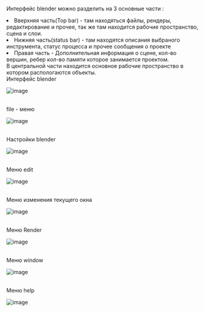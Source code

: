 <br>Интерфейс blender можно разделить на 3 основные части :
<li> Вверхняя часть(Top bar) - там находяться файлы, рендеры, редактирование и прочее, так же там находится рабочие пространство, сцена и слои.
<li> Нижняя часть(status bar) - там находятся описания выбраного инструмента, статус процесса и прочее сообщения о проекте
<li> Правая часть - Дополнительная информация о сцене, кол-во вершин, ребер кол-во памяти которое занимается проектом.
<br>В центральной части находится основное рабочие пространство в котором распологаются объекты.
  <br>Интерфейс blender
  
  ![image](https://user-images.githubusercontent.com/90246832/153833285-b94c5563-cf56-48d3-8e8b-3fb3636b5c16.png)
  
  <br>file - меню
  
  ![image](https://user-images.githubusercontent.com/90246832/153835570-afffd0e1-47cb-408f-a0f4-64abc02d9b69.png)
  
  <br>Настройки blender 
  
  ![image](https://user-images.githubusercontent.com/90246832/153836342-4e4bbca5-00de-42dc-b334-4a20c3ae5d75.png)
  
 <br> Меню edit
  
  ![image](https://user-images.githubusercontent.com/90246832/153836866-1e8c2c08-90c7-4121-9e9c-84f0cec3410e.png)
  
  <br>Меню изменения текущего окна
  
  ![image](https://user-images.githubusercontent.com/90246832/153836715-8bd1f37e-a90c-4ba8-8f8b-e70481c1e141.png)
  
 <br> Меню Render
  
  ![image](https://user-images.githubusercontent.com/90246832/153836958-5dde68f9-ab0d-4a4c-a318-7476a83facf9.png)

  <br>Меню window
  
  ![image](https://user-images.githubusercontent.com/90246832/153837364-8b87bc2c-a832-4628-9876-caef6caba76d.png)
  
<br>Меню help
  
  ![image](https://user-images.githubusercontent.com/90246832/153837521-455d9e60-25d2-422d-871b-84cb3ab257d1.png)








